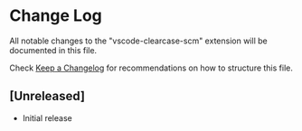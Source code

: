 # Change Log

All notable changes to the "vscode-clearcase-scm" extension will be documented in this file.

Check [Keep a Changelog](http://keepachangelog.com/) for recommendations on how to structure this file.

## [Unreleased]

- Initial release